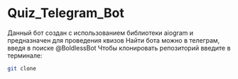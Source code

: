 # Quiz_Telegram_Bot
Данный бот создан с использованием библиотеки aiogram и предназначен для проведения квизов
Найти бота можно в телеграм, введя в поиске @BoldlessBot
Чтобы клонировать репозиторий введите в терминале:
```bash
git clone 
```
